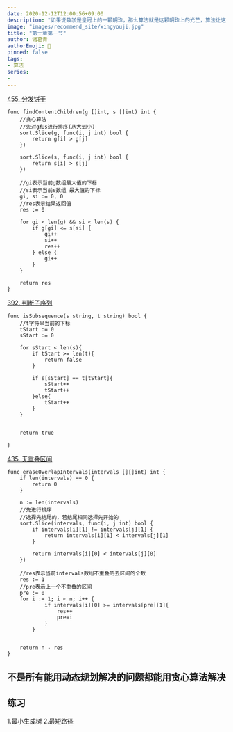 ```yaml
---
date: 2020-12-12T12:00:56+09:00
description: "如果说数学是皇冠上的一颗明珠，那么算法就是这颗明珠上的光芒，算法让这颗明珠更加熠熠生辉，为科技进步和社会发展照亮了前进的路"
image: "images/recommend_site/xingyouji.jpg"
title: "第十章第一节"
author: 诸葛青
authorEmoji: 🎅
pinned: false
tags:
- 算法
series:
-   
---
```


[455. 分发饼干](https://leetcode-cn.com/problems/assign-cookies/)
```golang
func findContentChildren(g []int, s []int) int {
	//贪心算法
	//先对g和s进行排序(从大到小)
	sort.Slice(g, func(i, j int) bool {
		return g[i] > g[j]
	})

	sort.Slice(s, func(i, j int) bool {
		return s[i] > s[j]
	})

	//gi表示当前g数组最大值的下标
	//si表示当前s数组 最大值的下标
	gi, si := 0, 0
	//res表示结果返回值
	res := 0

	for gi < len(g) && si < len(s) {
		if g[gi] <= s[si] {
			gi++
			si++
			res++
		} else {
			gi++
		}
	}

	return res
}
```

[392. 判断子序列](https://leetcode-cn.com/problems/is-subsequence/)
```
func isSubsequence(s string, t string) bool {
    //t字符串当前的下标
    tStart := 0
    sStart := 0

    for sStart < len(s){
        if tStart >= len(t){
            return false
        }

        if s[sStart] == t[tStart]{
            sStart++
            tStart++
        }else{
            tStart++
        }
    }


    return true
    
}
```

[435. 无重叠区间](https://leetcode-cn.com/problems/non-overlapping-intervals/)
```golang
func eraseOverlapIntervals(intervals [][]int) int {
	if len(intervals) == 0 {
		return 0
	}

	n := len(intervals)
	//先进行排序
	//选择先结尾的，若结尾相同选择先开始的
	sort.Slice(intervals, func(i, j int) bool {
		if intervals[i][1] != intervals[j][1] {
			return intervals[i][1] < intervals[j][1]
		}

		return intervals[i][0] < intervals[j][0]
	})

	//res表示当前intervals数组不重叠的去区间的个数
	res := 1
	//pre表示上一个不重叠的区间
	pre := 0
	for i := 1; i < n; i++ {
			if intervals[i][0] >= intervals[pre][1]{
				res++
				pre=i
			}
		}


	return n - res
}
```

## 不是所有能用动态规划解决的问题都能用贪心算法解决

## 练习

1.最小生成树
2.最短路径